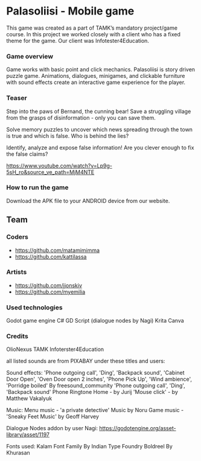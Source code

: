 # Palasoliisi - Mobile game

This game was created as a part of TAMK’s mandatory project/game course. In this project we worked closely with a client who has a fixed theme for the game. Our client was Infotester4Education.

### Game overview

Game works with basic point and click mechanics.
Palasoliisi is story driven puzzle game.
Animations, dialogues, minigames, and clickable furniture with sound effects create an interactive game experience for the player.

### Teaser

Step into the paws of Bernand, the cunning bear! Save a struggling village from the grasps of disinformation - only you can save them.

Solve memory puzzles to uncover which news spreading through the town is true and which is false. Who is behind the lies?

Identify, analyze and expose false information! Are you clever enough to fix the false claims?

https://www.youtube.com/watch?v=Lp9g-5sH_ro&source_ve_path=MjM4NTE

### How to run the game

Download the APK file to your ANDROID device from our website.

## Team

### Coders

- https://github.com/matamimimma
- https://github.com/kattilassa

### Artists

- https://github.com/jjonskiv
- https://github.com/myemilia


### Used technologies
Godot game engine
C#
GD Script (dialogue nodes by Nagi)
Krita
Canva

### Credits

OlioNexus
TAMK
Infoterster4Education

all listed sounds are from PIXABAY under these titles and users:

Sound effects:
'Phone outgoing call', 'Ding', 'Backpack sound', 'Cabinet Door Open', 'Oven Door open 2 inches', 'Phone Pick Up', 'Wind ambience', 'Porridge boiled' By freesound_community
'Phone outgoing call', 'Ding', 'Backpack sound'
Phone Ringtone Home - by Jurij
'Mouse click' - by Matthew Vakalyuk

Music:
Menu music - 'a private detective' Music by Noru
Game music - 'Sneaky Feet Music' by Geoff Harvey

Dialogue Nodes addon by user Nagi:
https://godotengine.org/asset-library/asset/1197

Fonts used:
Kalam Font Family By Indian Type Foundry
Boldreel By Khurasan